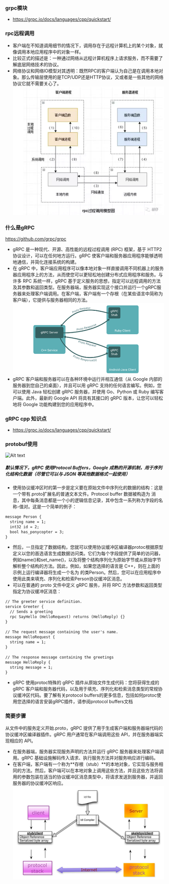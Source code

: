 ### grpc模块
- https://grpc.io/docs/languages/cpp/quickstart/

### rpc远程调用
- 客户端在不知道调用细节的情况下，调用存在于远程计算机上的某个对象，就像调用本地应用程序中的对象一样。
- 比较正式的描述是：一种通过网络从远程计算机程序上请求服务，而不需要了解底层网络技术的协议。
- 网络协议和网络IO模型对其透明：既然RPC的客户端认为自己是在调用本地对象。那么传输层使用的是TCP/UDP还是HTTP协议，又或者是一些其他的网络协议它就不需要关心了。
![Alt text](pic/image1.png)

### 什么是gRPC
https://github.com/grpc/grpc
- gRPC 是一种现代、开源、高性能的远程过程调用 (RPC) 框架，基于 HTTP2 协议设计，可以在任何地方运行。gRPC 使客户端和服务器应用程序能够透明地通信，并简化连接系统的构建。
- 在 gRPC 中，客户端应用程序可以像本地对象一样直接调用不同机器上的服务器应用程序上的方法，从而使您可以更轻松地创建分布式应用程序和服务。与许多 RPC 系统一样，gRPC 基于定义服务的思想，指定可以远程调用的方法及其参数和返回类型。在服务器端，服务器实现这个接口并运行一个gRPC服务器来处理客户端调用。在客户端，客户端有一个存根（在某些语言中简称为客户端），它提供与服务器相同的方法。
![Alt text](pic/image2.png)
- gRPC 客户端和服务器可以在各种环境中运行并相互通信（从 Google 内部的服务器到您自己的桌面），并且可以用 gRPC 支持的任何语言编写。例如，您可以使用 Java 轻松创建 gRPC 服务器，并使用 Go、Python 或 Ruby 编写客户端。此外，最新的 Google API 将具有其接口的 gRPC 版本，让您可以轻松地将 Google 功能构建到您的应用程序中。
### gRPC cpp 知识点
- https://grpc.io/docs/languages/cpp/quickstart/
### protobuf使用
![Alt text](image3.png)
##### 默认情况下，gRPC 使用Protocol Buffers，Google 成熟的开源机制，用于序列化结构化数据（尽管它可以与 JSON 等其他数据格式一起使用）
- 使用协议缓冲区时的第一步是定义要在原始文件中序列化的数据的结构：这是一个带有.proto扩展名的普通文本文件。Protocol buffer 数据被构造为 消息，其中每条消息都是一个小的逻辑信息记录，其中包含一系列称为字段的名称-值对。这是一个简单的例子：
```
message Person {
  string name = 1;
  int32 id = 2;
  bool has_ponycopter = 3;
}
```
- 然后，一旦指定了数据结构，您就可以使用协议缓冲区编译器protoc根据原型定义以您的首选语言生成数据访问类。它们为每个字段提供了简单的访问器，例如name()和set_name()，以及将整个结构序列化为原始字节或从原始字节解析整个结构的方法。因此，例如，如果您选择的语言是 C++，则在上面的示例上运行编译器将生成一个名为 的类Person。然后，您可以在应用程序中使用此类来填充、序列化和检索Person协议缓冲区消息。
- 可以在普通的 proto 文件中定义 gRPC 服务，并将 RPC 方法参数和返回类型指定为协议缓冲区消息：
```
// The greeter service definition.
service Greeter {
  // Sends a greeting
  rpc SayHello (HelloRequest) returns (HelloReply) {}
}

// The request message containing the user's name.
message HelloRequest {
  string name = 1;
}

// The response message containing the greetings
message HelloReply {
  string message = 1;
}
```
- gRPC 使用protoc特殊的 gRPC 插件从原始文件生成代码：您将获得生成的 gRPC 客户端和服务器代码，以及用于填充、序列化和检索消息类型的常规协议缓冲区代码。要了解有关protocol buffers的更多信息，包括如何protoc使用您选择的语言安装gRPC插件，请参阅protocol buffers文档
### 简要步骤
从文件中的服务定义开始.proto，gRPC 提供了用于生成客户端和服务器端代码的协议缓冲区编译器插件。gRPC 用户通常在客户端调用这些 API，并在服务器端实现相应的 API。
- 在服务器端，服务器实现服务声明的方法并运行 gRPC 服务器来处理客户端调用。gRPC 基础设施解码传入请求、执行服务方法并对服务响应进行编码。
- 在客户端，客户端有一个称为**存根（stub）**的本地对象，它实现与服务相同的方法。然后，客户端可以在本地对象上调用这些方法，并且这些方法将调用的参数包装在适当的协议缓冲区消息类型中，将请求发送到服务器，并返回服务器的协议缓冲区响应。
![Alt text](pic/image4.png)
